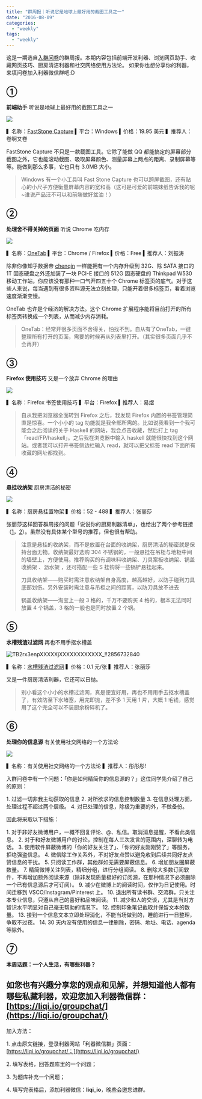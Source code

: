 ```yaml
---
title: "群周报｜听说它是地球上最好用的截图工具之一"
date: "2016-08-09"
categories: 
  - "weekly"
tags: 
  - "weekly"
---
```


这是一期选自[入群问卷](https://liqi.io/groupchat/)的群周报。本期内容包括前端开发利器、浏览网页助手、收藏网页技巧、厨房清洁利器和社交网络使用方法论。 如果你也想分享你的利器，来填问卷加入利器微信群吧:D

## ①

**前端助手** 听说是地球上最好用的截图工具之一

![](/images/41779.gif)

▍名称：[FastStone Capture](https://www.faststone.org/FSCaptureDetail.htm) ▍平台：Windows ▍价格：19.95 美元 ▍推荐人：卷啊又卷

FastStone Capture 不只是一款截图工具。它除了能做 QQ 都能搞定的屏幕部分截图之外，它也能滚动截图、吸取屏幕颜色、测量屏幕上两点的距离、录制屏幕等等。能做到那么多事，它也只有 3.0MB 大小。

> Windows 有一个小工具叫 Fast Stone Capture 也可以跨屏截图，还有贴心的小尺子方便衡量屏幕内容的宽和高（这可是可爱的前端妹纸告诉我的呢~谁说产品汪不可以和前端做好盆油！）

## ②

**处理舍不得关掉的页面** 听说 Chrome 吃内存

![](/images/60877.png)

▍名称：[OneTab](https://www.one-tab.com/) ▍平台：Chrome / Firefox ▍价格：Free ▍推荐人：刘振涛

除非你像知乎数据帝 [chenqin](https://liqi.io/chenqin) 一样能拥有一个内存升级到 32G、除 SATA 接口的 1T 固态硬盘之外还加装了一块 PCI-E 接口的 512G 固态硬盘的 Thinkpad W530 移动工作站，你应该没有那种一口气开四五十个 Chrome 标签页的底气。对于这些人来说，每当遇到有很多资料源无法立刻处理，只能开着很多标签页，看着浏览速度渐渐变慢。

OneTab 也许是个经济的解决方法。这个 Chrome 扩展程序能将目前打开的所有标签页转换成一个列表，从而减少内存消耗。

> OneTab：经常开很多页面不舍得关，怕找不到。自从有了OneTab，一键整理所有打开的页面，需要的时候再从列表里打开。（其实很多页面几乎不会再开）

## ③

**Firefox 使用技巧** 又是一个放弃 Chrome 的理由

![](/images/70880.jpg)

▍名称：Firefox 书签使用技巧 ▍平台：Firefox ▍推荐人：易煜

> 自从我把浏览器全面转到 Firefox 之后，我发现 Firefox 内置的书签管理简直是惊喜。一个小小的 tag 功能就是我全部所需的。比如说我看到一个我可能会之后阅读的关于 Haskell 的网站，我会点击收藏，然后打上 tag「read/FP/haskell」。之后我在浏览器中输入 haskell 就能很快找到这个网站。或者我可以打开书签侧边栏输入 read，就可以把父标签 read 下面所有收藏的网址都找到。

## ④

**悬挂收纳架** 厨房清洁的秘密

![](/images/06897.jpg)

▍名称：厨房悬挂置物架 ▍价格：52 - 488 ▍推荐人：张丽莎

张丽莎这样回答群周报的问题「说说你的厨房利器清单」，也给出了两个参考链接（[1](https://item.taobao.com/item.htm?spm=a1z09.2.0.0.4IOfQ3&id=17437651843&_u=23oav4u54b3)，[2](https://item.taobao.com/item.htm?spm=a1z09.2.0.0.4IOfQ3&id=521245664548&_u=23oav4u2760)）。虽然没有具体某个型号的推荐，但也很有帮助。

> 注意是悬挂的收纳架，而不是放置在台面的收纳架，厨房清洁的秘密就是保持台面无物。收纳架最好选购 304 不锈钢的，一般悬挂在吊柜与地柜中间的墙壁上，方便使用。推荐购买的有调味料收纳架、刀具案板收纳架、锅盖收纳架 、沥水架 ，还可搭配一些 S 挂钩将一些锅铲悬挂起来。
> 
> 刀具收纳架——购买时需注意收纳架自身高度，越高越好，以防手碰到刀具底部划伤。另外安装时需注意与吊柜之间的距离，以防刀具放不进去
> 
> 锅盖收纳架——淘宝上一般 3 格的，千万不要购买 4 格的，根本无法同时放置 4 个锅盖，3 格的一般也是同时放置 2 个锅。

## ⑤

**水槽残渣过滤网** 再也不用手抠水槽盖

![TB2rx3enpXXXXXjXXXXXXXXXXXX_!!2856732840](/images/60932.jpg)

▍名称：[水槽残渣过滤网](https://item.taobao.com/item.htm?spm=a1z09.2.0.0.4IOfQ3&id=530491256066&_u=23oav4udd82) ▍价格：0.1 元/张 ▍推荐人：张丽莎

又是一件厨房清洁利器，它还可以日抛。

> 别小看这个小小的水槽过滤网，真是便宜好用，再也不用用手去抠水槽盖了，有效防至下水堵塞，用完即抛，差不多 1 天用 1 片，大概 1 毛钱，感觉用了这个完全可以不装厨余粉碎机了。

## ⑥

**处理你的信息源** 有关使用社交网络的一个方法论

![](/images/55867-1317x1024.jpg)

▍名称：有关使用社交网络的一个方法论 ▍推荐人：彤彤彤!

入群问卷中有一个问题：「你是如何精简你的信息源的？」这位同学先介绍了自己的原则：

1\. 过滤一切非我主动获取的信息 2. 对所欲求的信息控制数量 3. 在信息处理方面，处理过程不超过两个层级。 4. 对已处理的信息，除极为重要的外，不做备份。

因此将采取以下措施：

1\. 对于非好友微博用户，一概不回复评论、@、私信。取消消息提醒，不看此类信息。 2. 对于和好友微博用户的讨论，控制在每人三次发言的范围内，深聊转为电话。 3. 使用软件屏蔽微博的「你的好友关注了」、「你的好友刚刚赞了」等服务，拒绝强盗信息。 4. 微信除工作关系外，不对好友点赞以避免收到后续共同好友点赞信息的干扰。 5. 只阅读工作群，其他群如无需要屏蔽信息。 6. 增加朋友圈屏蔽数量。 7. 精简微博关注列表，精细分组，进行分组阅读。 8. 删除大多数订阅软件，不再增加额外阅读来源（除非发现质量极好的订阅源，在那种情况下必须删除一个已有信息源后才可订阅）。 9. 减少在微博上的阅读时间，仅作为日记使用。时间迁移到 VSCO/Instagram/Pinterest 上。 10. 退出所有读书群、交流群，只关注本专业信息，只遵从自己的喜好和品味阅读。 11. 减少和人的交谈，尤其是当对方智识水平明显对自己毫无帮助的情况下。 12. 控制印象笔记截取并保留文本的数量。 13. 接到一个信息文本立即处理消化，不能当场做到的，睡前进行一日整理，争取不过夜。 14. 30 天内没有使用的信息一律删除，密码、地址、电话、agenda 等除外。

## ⑦

**本周话题：一个人生活，有哪些利器？**

## 如您也有兴趣分享您的观点和见解，并想知道他人都有哪些私藏利器，欢迎您加入利器微信群：[https://liqi.io/groupchat/](https://liqi.io/groupchat/)

加入方法：

1\. 点击原文链接，登录利器网站「利器微信群」页面：[https://liqi.io/groupchat/；](https://liqi.io/groupchat/)

2\. 填写表格，回答题库里的一个问题；

3\. 为题库补充一个问题；

4\. 填写完表格后，添加利器微信：**liqi\_io**，晚些会邀您进群。
